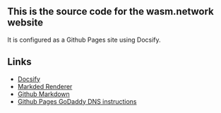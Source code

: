 ## This is the source code for the wasm.network website

It is configured as a Github Pages site using Docsify.

## Links

* [Docsify](https://docsify.js.org)
* [Markded Renderer](https://marked.js.org/#/README.md)
* [Github Markdown](https://github.github.com/gfm/#links)
* [Github Pages GoDaddy DNS instructions](https://hackernoon.com/how-to-set-up-godaddy-domain-with-github-pages-a9300366c7b)
